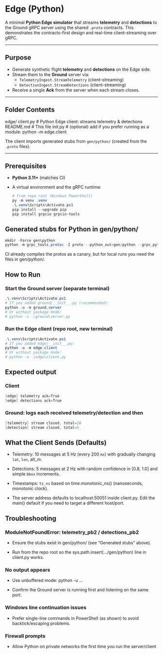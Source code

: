 # Edge (Python)

A minimal **Python Edge simulator** that streams **telemetry** and **detections** to the Ground gRPC server using the shared `.proto` contracts. This demonstrates the contracts-first design and real-time client-streaming over gRPC.

---

## Purpose

- Generate synthetic flight **telemetry** and **detections** on the Edge side.
- Stream them to the **Ground** server via:
  - `TelemetryIngest.StreamTelemetry` (client-streaming)
  - `DetectionIngest.StreamDetections` (client-streaming)
- Receive a single **Ack** from the server when each stream closes.

---

## Folder Contents

edge/
client.py # Python Edge client: streams telemetry & detections
README.md # This file
init.py # (optional) add if you prefer running as a module: python -m edge.client

The client imports generated stubs from `gen/python/` (created from the `.proto` files).

---

## Prerequisites

- **Python 3.11+** (matches CI)
- A virtual environment and the gRPC runtime:
  
  ```powershell
  # from repo root (Windows PowerShell)
  py -m venv .venv
  .\.venv\Scripts\Activate.ps1
  pip install --upgrade pip
  pip install grpcio grpcio-tools
  ```

## Generated stubs for Python in gen/python/

```powershell
mkdir -Force gen\python
python -m grpc_tools.protoc -I proto --python_out=gen/python --grpc_python_out=gen/python proto\telemetry.proto proto\detections.proto
```

CI already compiles the protos as a canary, but for local runs you need the files in gen/python/.

## How to Run

### Start the Ground server (separate terminal)

```powershell
.\.venv\Scripts\Activate.ps1
# If you added ground/__init__.py (recommended):
python -u -m ground.server
# Or without package mode:
# python -u .\ground\server.py
```

### Run the Edge client (repo root, new terminal)

```powershell
.\.venv\Scripts\Activate.ps1
# If you added edge/__init__.py:
python -u -m edge.client
# Or without package mode:
# python -u .\edge\client.py
```

## Expected output

### Client

```csharp
[edge] telemetry ack=True
[edge] detections ack=True
```

### Ground: logs each received telemetry/detection and then

```csharp
[telemetry] stream closed, total=10
[detection] stream closed, total=5
```

## What the Client Sends (Defaults)

- Telemetry: 10 messages at 5 Hz (every 200 `ms`) with gradually changing `lat`, `lon`, alt_m.

- Detections: 5 messages at 2 Hz with random confidence in [0.8, 1.0] and simple `bbox` increments.

- Timestamps: `ts_ns` based on time.monotonic_ns() (nanoseconds, monotonic clock).

- The server address defaults to localhost:50051 inside client.py. Edit the main() default if you need to target a different host/port.

## Troubleshooting

### ModuleNotFoundError: telemetry_pb2 / detections_pb2

- Ensure the stubs exist in gen/python/ (see “Generated stubs” above).

- Run from the repo root so the sys.path.insert(.../gen/python) line in client.py works.

### No output appears

- Use unbuffered mode: python -u ...

- Confirm the Ground server is running first and listening on the same port.

### Windows line continuation issues

- Prefer single-line commands in PowerShell (as shown) to avoid backtick/escaping problems.

### Firewall prompts

- Allow Python on private networks the first time you run the server/client

